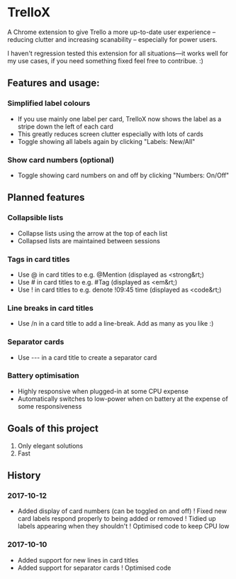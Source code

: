 # TrelloX

A Chrome extension to give Trello a more up-to-date user experience – reducing clutter and increasing scanability – especially for power users.

I haven't regression tested this extension for all situations—it works well for my use cases, if you need something fixed feel free to contribue. :) 

## Features and usage:

### Simplified label colours
- If you use mainly one label per card, TrelloX now shows the label as a stripe down the left of each card
- This greatly reduces screen clutter especially with lots of cards
- Toggle showing all labels again by clicking "Labels: New/All"

### Show card numbers (optional)
- Toggle showing card numbers on and off by clicking "Numbers: On/Off"

## Planned features

### Collapsible lists
- Collapse lists using the arrow at the top of each list
- Collapsed lists are maintained between sessions

### Tags in card titles
- Use @ in card titles to e.g. @Mention (displayed as &lt;strong&rt;)
- Use # in card titles to e.g. #Tag (displayed as &lt;em&rt;)
- Use ! in card titles to e.g. denote !09:45 time (displayed as &lt;code&rt;)

### Line breaks in card titles
- Use /n in a card title to add a line-break. Add as many as you like :)

### Separator cards
- Use --- in a card title to create a separator card

### Battery optimisation
- Highly responsive when plugged-in at some CPU expense
- Automatically switches to low-power when on battery at the expense of some responsiveness

## Goals of this project
1. Only elegant solutions
2. Fast

## History

### 2017-10-12
+ Added display of card numbers (can be toggled on and off)
! Fixed new card labels respond properly to being added or removed
! Tidied up labels appearing when they shouldn't
! Optimised code to keep CPU low

### 2017-10-10
+ Added support for new lines in card titles
+ Added support for separator cards
! Optimised code
